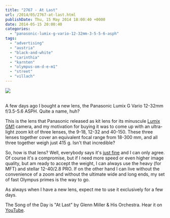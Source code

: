 ```yaml
---
title: "2767 - At Last"
url: /2014/05/2767-at-last.html
publishDate: Thu, 15 May 2014 18:00:40 +0000
date: 2014-05-15 20:00:40
categories: 
  - "panasonic-lumix-g-vario-12-32mm-3-5-5-6-asph"
tags: 
  - "advertising"
  - "austria"
  - "black-and-white"
  - "carinthia"
  - "karnten"
  - "olympus-om-d-e-m1"
  - "street"
  - "villach"
---
```

<div class="container">
<div class="center"><a target="_blank" href="https://d25zfm9zpd7gm5.cloudfront.net/1200x1200/2014/20140508_072230_lr.jpg"><img src="https://d25zfm9zpd7gm5.cloudfront.net/0600x0600/2014/20140508_072230_lr.jpg" /></a></div>
</div>
<br />

A few days ago I bought a new lens, the Panasonic Lumix G Vario 12-32mm f/3.5-5.6 ASPH. Quite a name, huh?

This is the lens that Panasonic released as kit lens for its minuscule <a href="http://www.imaging-resource.com/PRODS/panasonic-gm1/panasonic-gm1A.HTM" target="_blank">Lumix GM1</a> camera, and my motivation for buying it was to come up with an ultra-light zoom kit of three lenses, the 9-18, 12-32 and 40-150. These three lenses together cover an equivalent focal range from 18-300&nbsp;mm, and all three together weigh just 415&nbsp;g. Isn't that incredible?

So, how is that lens? Well, everybody says it's <a href="http://www.imaging-resource.com/news/2014/01/15/panasonic-12-32mm-lens-review-the-gm1s-tiny-kit-lens-is-small-on-size" target="_blank">just fine</a> and I can only agree. Of course it's a compromise, but if I need more speed or even higher image quality, but am ready to accept the weight, I can always use the heavy (for MFT) and stellar 12-40/2.8 PRO. If on the other hand I can live without the convenience of a zoom and without the ultimate wide and long ends, my set of fast Olympus primes is the way to go.

As always when I have a new lens, expect me to use it exclusively for a few days.

The Song of the Day is "At Last" by Glenn Miller &amp; His Orchestra. Hear it on <a href="https://www.youtube.com/watch?v=J9LJUCPZojM" target="_blank">YouTube</a>.
